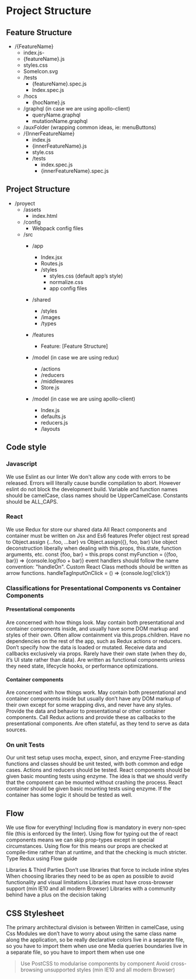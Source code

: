 # Project Structure
## Feature Structure
- /{FeatureName}
  - index.js- 
  - {featureName}.js
  - styles.css
  - SomeIcon.svg
  - /tests
    -  {featureName}.spec.js 
    - Index.spec.js
  - /hocs
    - {hocName}.js
  - /graphql (in case we are using apollo-client) 
    - queryName.graphql
    - mutationName.graphql 
  - /auxFolder (wrapping common ideas, ie: menuButtons) 
  - /{InnerFeatureName}
    - index.js
    - {innerFeatureName}.js 
    - style.css
    - /tests
      - index.spec.js 
      - {innerFeatureName}.spec.js 

## Project Structure
- /proyect
  - /assets
    - index.html
  - /config
    -	Webpack config files
  - /src
    - /app
      - Index.jsx
      - Routes.js
      - /styles
         - styles.css (default app’s style)
         - normalize.css
         - app config files
    - /shared
      - /styles
      - /images
      - /types

    - /features
      - Feature: [Feature Structure]
    - /model (in case we are using redux)
      - /actions
      - /reducers
      - /middlewares
      - Store.js
    - /model (in case we are using apollo-client)
      - Index.js
      - defaults.js
      - reducers.js
      - /layouts

## Code style
### Javascript
We use Eslint as our linter
We don't allow any code with errors to be released. Errors will literally cause bundle compilation to abort. However eslint do not block the development build.
Variable and function names should be camelCase, class names should be UpperCamelCase. Constants should be ALL_CAPS.

### React
We use Redux for store our shared data
All React components and container must be written on Jsx and Es6 features
Prefer object rest spread to Object.assign
{...foo, ...bar} vs Object.assign({}, foo, bar)
Use object deconstruction liberally when dealing with this.props, this.state, function arguments, etc.
const {foo, bar} = this.props
const myFunction = ({foo, bar}) => {console.log(foo + bar)}
event handlers should follow the name convention: "handle<component>On<action>".
<TagInput onClick={this.handleTagInputOnClick}/>
Custom React Class methods should be written as arrow functions.
handleTagInputOnClick = () => {console.log(‘click’)}

### Classifications for Presentational Components vs Container Components

#### Presentational components
Are concerned with how things look.
May contain both presentational and container components inside, and usually have some DOM markup and styles of their own.
Often allow containment via this.props.children.
Have no dependencies on the rest of the app, such as Redux actions or reducers.
Don’t specify how the data is loaded or mutated.
Receive data and callbacks exclusively via props.
Rarely have their own state (when they do, it’s UI state rather than data).
Are written as functional components unless they need state, lifecycle hooks, or performance optimizations.

#### Container components
Are concerned with how things work.
May contain both presentational and container components inside but usually don’t have any DOM markup of their own except for some wrapping divs, and never have any styles.
Provide the data and behavior to presentational or other container components.
Call Redux actions and provide these as callbacks to the presentational components.
Are often stateful, as they tend to serve as data sources.

### On unit Tests
Our unit test setup uses mocha, expect, sinon, and enzyme
Free-standing functions and classes should be unit tested, with both common and edge cases.
Actions and reducers should be tested.
React components should be given basic mounting tests using enzyme. The idea is that we should verify that the component can be mounted without crashing the process.
React container should be given basic mounting tests using enzyme. If the container has some logic it should be tested as well.


## Flow
We use flow for everything! Including flow is mandatory in every non-spec file (this is enforced by the linter). Using flow for typing out the of react components means we can skip prop-types except in special circumstances. Using flow for this means our props are checked at compile-time rather than at runtime, and that the checking is much stricter. 
Type Redux using Flow guide

Libraries & Third Parties
Don’t use libraries that force to include inline styles
When choosing libraries they need to be as open as possible to avoid functionality and visual limitations
Libraries must have cross-browser support (min IE10 and all modern Browser)
Libraries with a community behind have a plus on the decision taking


## CSS Stylesheet
The primary architectural division is between
Written in camelCase, using Css Modules we don’t have to worry about using the same class name along the application, so be really declarative
colors live in a separate file, so you have to import them when use one
Media queries boundaries live in a separate file, so you have to import them when use one

> Use PostCSS to modularise components by component
Avoid cross-browsing unsupported styles (min IE10 and all modern Browser)
